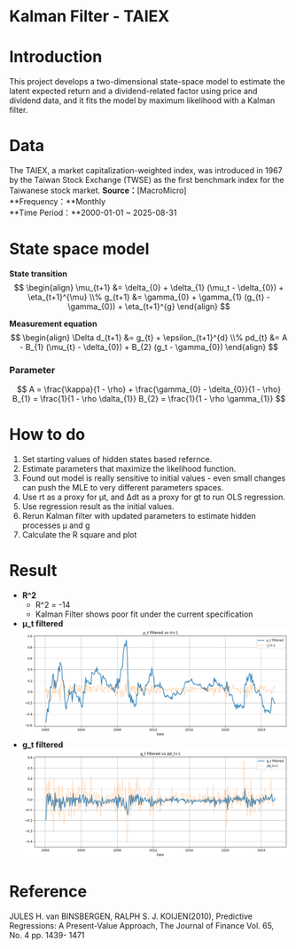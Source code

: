 # Kalman Filter - TAIEX

# Introduction
This project develops a two-dimensional state-space model to estimate the latent expected return  and a dividend-related factor using price and dividend data, and it fits the model by maximum likelihood with a Kalman filter.

# Data
The TAIEX, a market capitalization-weighted index, was introduced in 1967 by the Taiwan Stock Exchange (TWSE) as the first benchmark index for the Taiwanese stock market.
**Source：**[MacroMicro]  
**Frequency：**Monthly  
**Time Period：**2000-01-01 ~ 2025-08-31

# State space model
**State transition**
$$
\begin{align}
 \mu_{t+1} &= \delta_{0} + \delta_{1} (\mu_t - \delta_{0}) + \eta_{t+1}^{\mu} \\% 
g_{t+1} &= \gamma_{0} + \gamma_{1} (g_{t} - \gamma_{0}) + \eta_{t+1}^{g}   
\end{align}
$$

**Measurement equation**
$$
\begin{align}
\Delta d_{t+1} &= g_{t} + \epsilon_{t+1}^{d} \\% 
pd_{t} &= A - B_{1} (\mu_{t} - \delta_{0}) + B_{2} (g_t - \gamma_{0})   
\end{align}
$$
### Parameter
$$
A = \frac{\kappa}{1 - \rho} + \frac{\gamma_{0} - \delta_{0}}{1 - \rho}
B_{1} = \frac{1}{1 - \rho \dalta_{1}}
B_{2} = \frac{1}{1 - \rho \gamma_{1}}
$$

# How to do
1. Set starting values of hidden states based refernce.
2. Estimate parameters that maximize the likelihood function.
3. Found out model is really sensitive to initial values - even small changes can push the MLE to very different parameters spaces.
4. Use rt as a proxy for μt, and Δdt as a proxy for gt to run OLS regression.
5. Use regression result as the initial values.
6. Rerun Kalman filter with updated parameters to estimate hidden processes μ and g
7. Calculate the R square and plot


# Result
- **R^2**  
  - R^2 = -14
  - Kalman Filter shows poor fit under the current specification
- **μ_t filtered**  
![μ_t result](plots/mu_t%20filtered.png)
- **g_t filtered**
![g_t result](plots/g_t%20filtered.png)

# Reference
JULES H. van BINSBERGEN, RALPH S. J. KOIJEN(2010), Predictive Regressions: A Present-Value Approach, The Journal of Finance Vol. 65, No. 4 pp. 1439- 1471